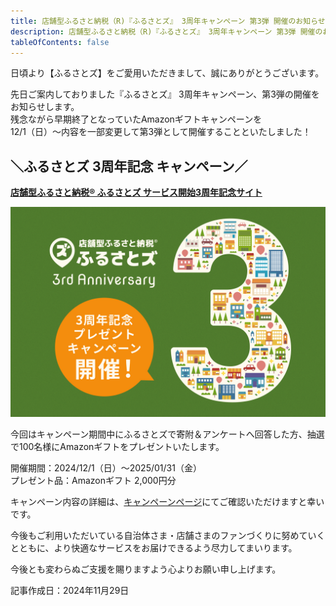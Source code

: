```yaml
---
title: 店舗型ふるさと納税（R)『ふるさとズ』 3周年キャンペーン 第3弾 開催のお知らせ
description: 店舗型ふるさと納税（R)『ふるさとズ』 3周年キャンペーン 第3弾 開催のお知らせ
tableOfContents: false
---
```


日頃より【ふるさとズ】をご愛用いただきまして、誠にありがとうございます。  

先日ご案内しておりました『ふるさとズ』 3周年キャンペーン、第3弾の開催をお知らせします。  
残念ながら早期終了となっていたAmazonギフトキャンペーンを  
12/1（日）〜内容を一部変更して第3弾として開催することといたしました！  


## ＼ふるさとズ 3周年記念 キャンペーン／  

**[店舗型ふるさと納税® ふるさとズ サービス開始3周年記念サイト](https://anniversary.furusatos.com/3rd/)**  

![](../../../assets/images/info_241101-3thcp_01.jpg)

今回はキャンペーン期間中にふるさとズで寄附＆アンケートへ回答した方、抽選で100名様にAmazonギフトをプレゼントいたします。  

開催期間：2024/12/1（日）～2025/01/31（金）  
プレゼント品：Amazonギフト 2,000円分   

キャンペーン内容の詳細は、[キャンペーンページ](https://anniversary.furusatos.com/3rd/cp03/)にてご確認いただけますと幸いです。  

今後もご利用いただいている自治体さま・店舗さまのファンづくりに努めていくとともに、より快適なサービスをお届けできるよう尽力してまいります。  

今後とも変わらぬご支援を賜りますよう心よりお願い申し上げます。  
 


記事作成日：2024年11月29日